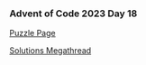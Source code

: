 ### Advent of Code 2023 Day 18

[Puzzle Page](https://adventofcode.com/2023/day/18)

[Solutions Megathread](https://www.reddit.com/r/adventofcode/comments/18l0qtr/2023_day_18_solutions/)
